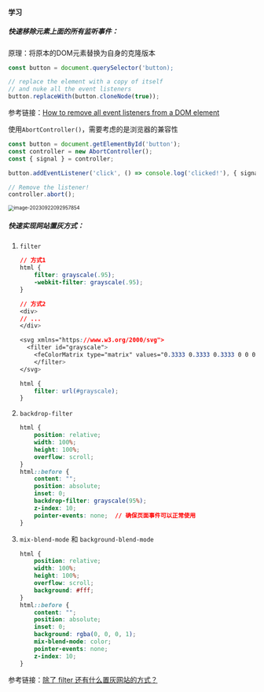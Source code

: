 #### 学习

##### 快速移除元素上面的所有监听事件：

原理：将原本的DOM元素替换为自身的克隆版本

```javascript
const button = document.querySelector('button);

// replace the element with a copy of itself
// and nuke all the event listeners
button.replaceWith(button.cloneNode(true));
```

参考链接：[How to remove all event listeners from a DOM element](https://www.stefanjudis.com/snippets/how-to-remove-all-event-listeners-from-a-dom-element/)

使用`AbortController()`，需要考虑的是浏览器的兼容性

```javascript
const button = document.getElementById('button');
const controller = new AbortController();
const { signal } = controller;

button.addEventListener('click', () => console.log('clicked!'), { signal });

// Remove the listener!
controller.abort();
```

<img src="/Users/sundong/Library/Application Support/typora-user-images/image-20230922092957854.png" alt="image-20230922092957854" style="zoom:70%;" />

##### 快速实现网站置灰方式：

1. `filter`

   ```css
   // 方式1
   html {
       filter: grayscale(.95);
       -webkit-filter: grayscale(.95);
   }
   
   // 方式2
   <div>
   // ...
   </div>
   
   <svg xmlns="https://www.w3.org/2000/svg">
     <filter id="grayscale">
       <feColorMatrix type="matrix" values="0.3333 0.3333 0.3333 0 0 0.3333 0.3333 0.3333 0 0 0.3333 0.3333 0.3333 0 0 0 0 0 1 0"/>
       </filter>
   </svg>
   
   html {
       filter: url(#grayscale);
   }
   
   ```

   

2. `backdrop-filter`

   ```css
   html {
       position: relative;
       width: 100%;
       height: 100%;
       overflow: scroll;
   }
   html::before {
       content: "";
       position: absolute;
       inset: 0;
       backdrop-filter: grayscale(95%);
       z-index: 10;
       pointer-events: none;  // 确保页面事件可以正常使用
   }
   
   ```

   

3. `mix-blend-mode` 和 `background-blend-mode`

   ```css
   html {
       position: relative;
       width: 100%;
       height: 100%;
       overflow: scroll;
       background: #fff;
   }
   html::before {
       content: "";
       position: absolute;
       inset: 0;
       background: rgba(0, 0, 0, 1);
       mix-blend-mode: color;
       pointer-events: none;
       z-index: 10;
   }
   
   ```

参考链接：[除了 filter 还有什么置灰网站的方式？](https://juejin.cn/post/7172350709248032804#comment)